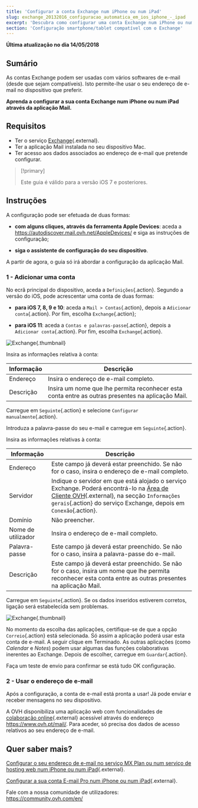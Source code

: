```yaml
---
title: 'Configurar a conta Exchange num iPhone ou num iPad'
slug: exchange_20132016_configuracao_automatica_em_ios_iphone_-_ipad
excerpt: 'Descubra como configurar uma conta Exchange num iPhone ou num iPad através da aplicação Mail'
section: 'Configuração smartphone/tablet compatível com o Exchange'
---
```


**Última atualização no dia 14/05/2018**

## Sumário

As contas Exchange podem ser usadas com vários softwares de e-mail (desde que sejam compatíveis). Isto permite-lhe usar o seu endereço de e-mail no dispositivo que preferir.

**Aprenda a configurar a sua conta Exchange num iPhone ou num iPad através da aplicação Mail.**

## Requisitos

- Ter o serviço [Exchange](https://www.ovh.pt/emails/){.external}.
- Ter a aplicação Mail instalada no seu dispositivo Mac.
- Ter acesso aos dados associados ao endereço de e-mail que pretende configurar.

> [!primary]
>
> Este guia é válido para a versão iOS 7 e posteriores.
>

## Instruções

A configuração pode ser efetuada de duas formas:

- **com alguns cliques, através da ferramenta Apple Devices**: aceda a <https://autodiscover.mail.ovh.net/AppleDevices/> e siga as instruções de configuração;

- **siga o assistente de configuração do seu dispositivo**.

A partir de agora, o guia só irá abordar a configuração da aplicação Mail.

### 1 - Adicionar uma conta

No ecrã principal do dispositivo, aceda a `Definições`{.action}. Segundo a versão do iOS, pode acrescentar uma conta de duas formas:

- **para iOS 7, 8, 9 e 10**: aceda a `Mail > Contas`{.action}, depois a `Adicionar conta`{.action}. Por fim, escolha `Exchange`{.action};

- **para iOS 11**: aceda a `Contas e palavras-passe`{.action}, depois a `Adicionar conta`{.action}. Por fim, escolha `Exchange`{.action}.

![Exchange](images/configuration-mail-exchange-ios-step1.png){.thumbnail}

Insira as informações relativa à conta:

|Informação|Descrição|
|---|---|
|Endereço|Insira o endereço de e-mail completo.|
|Descrição|Insira um nome que lhe permita reconhecer esta conta entre as outras presentes na aplicação Mail.|

Carregue em `Seguinte`{.action} e selecione `Configurar manualmente`{.action}.

Introduza a palavra-passe do seu e-mail e carregue em  `Seguinte`{.action}.

Insira as informações relativas à conta:

|Informação|Descrição|
|---|---|
|Endereço|Este campo já deverá estar preenchido. Se não for o caso, insira o endereço de e-mail completo.|
|Servidor|Indique o servidor em que está alojado o serviço Exchange. Poderá encontrá-lo na [Área de Cliente OVH](https://www.ovh.com/auth/?action=gotomanager&from=https://www.ovh.pt/&ovhSubsidiary=pt){.external}, na secção `Informações gerais`{.action} do serviço Exchange, depois em `Conexão`{.action}.|
|Domínio|Não preencher.|
|Nome de utilizador|Insira o endereço de e-mail completo.|  
|Palavra-passe|Este campo já deverá estar preenchido. Se não for o caso, insira a palavra-passe do e-mail.|
|Descrição|Este campo já deverá estar preenchido. Se não for o caso, insira um nome que lhe permita reconhecer esta conta entre as outras presentes na aplicação Mail.|

Carregue em `Seguinte`{.action}. Se os dados inseridos estiverem corretos, ligação será estabelecida sem problemas.

![Exchange](images/configuration-mail-exchange-ios-step2.png){.thumbnail}

No momento da escolha das aplicações, certifique-se de que a opção `Correio`{.action} está selecionada. Só assim a aplicação poderá usar esta conta de e-mail. A seguir clique em Terminado. As outras aplicações (como *Calendar* e *Notes*) podem usar algumas das funções colaborativas inerentes ao Exchange. Depois de escolher, carregue em `Guardar`{.action}. 

Faça um teste de envio para confirmar se está tudo OK configuração.

### 2 - Usar o endereço de e-mail

Após a configuração, a conta de e-mail está pronta a usar! Já pode enviar e receber mensagens no seu dispositivo.

A OVH disponibiliza uma aplicação web com funcionalidades de [colaboração online](https://www.ovh.pt/emails/){.external} acessível através do endereço <https://www.ovh.pt/mail/>. Para aceder, só precisa dos dados de acesso relativos ao seu endereço de e-mail.

## Quer saber mais?

[Configurar o seu endereço de e-mail no serviço MX Plan ou num serviço de hosting web num iPhone ou num iPad](https://docs.ovh.com/pt/emails/mail_partilhado_guia_configuracao_iphone_ios_91/){.external}.

[Configurar a sua conta E-mail Pro num iPhone ou num iPad](https://docs.ovh.com/pt/emails-pro/){.external}.

Fale com a nossa comunidade de utilizadores: <https://community.ovh.com/en/>